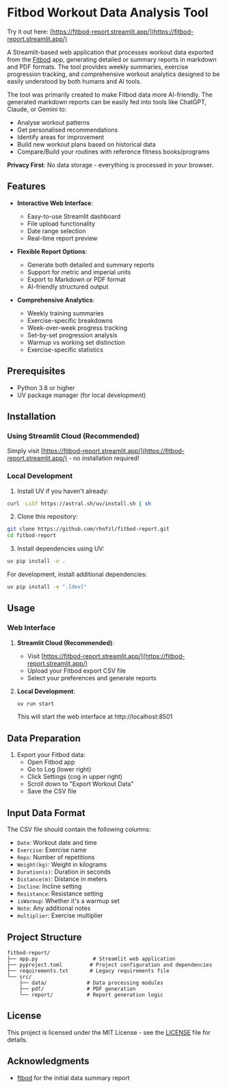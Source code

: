# Fitbod Workout Data Analysis Tool

Try it out here: [https://fitbod-report.streamlit.app/](https://fitbod-report.streamlit.app/)

A Streamlit-based web application that processes workout data exported from the [Fitbod](http://fitbod.me) app, generating detailed or summary reports in markdown and PDF formats. The tool provides weekly summaries, exercise progression tracking, and comprehensive workout analytics designed to be easily understood by both humans and AI tools.

The tool was primarily created to make Fitbod data more AI-friendly. The generated markdown reports can be easily fed into tools like ChatGPT, Claude, or Gemini to:
- Analyse workout patterns
- Get personalised recommendations
- Identify areas for improvement
- Build new workout plans based on historical data
- Compare/Build your routines with reference fitness books/programs

**Privacy First**: No data storage - everything is processed in your browser.

## Features

- **Interactive Web Interface**:
  - Easy-to-use Streamlit dashboard
  - File upload functionality
  - Date range selection
  - Real-time report preview

- **Flexible Report Options**:
  - Generate both detailed and summary reports
  - Support for metric and imperial units
  - Export to Markdown or PDF format
  - AI-friendly structured output

- **Comprehensive Analytics**:
  - Weekly training summaries
  - Exercise-specific breakdowns
  - Week-over-week progress tracking
  - Set-by-set progression analysis
  - Warmup vs working set distinction
  - Exercise-specific statistics

## Prerequisites

- Python 3.8 or higher
- UV package manager (for local development)

## Installation

### Using Streamlit Cloud (Recommended)
Simply visit [https://fitbod-report.streamlit.app/](https://fitbod-report.streamlit.app/) - no installation required!

### Local Development

1. Install UV if you haven't already:
```bash
curl -LsSf https://astral.sh/uv/install.sh | sh
```

2. Clone this repository:
```bash
git clone https://github.com/rhnfzl/fitbod-report.git
cd fitbod-report
```

3. Install dependencies using UV:
```bash
uv pip install -e .
```

For development, install additional dependencies:
```bash
uv pip install -e ".[dev]"
```

## Usage

### Web Interface

1. **Streamlit Cloud (Recommended)**:
   - Visit [https://fitbod-report.streamlit.app/](https://fitbod-report.streamlit.app/)
   - Upload your Fitbod export CSV file
   - Select your preferences and generate reports

2. **Local Development**:
   ```bash
   uv run start
   ```
   This will start the web interface at http://localhost:8501

## Data Preparation

1. Export your Fitbod data:
   - Open Fitbod app
   - Go to Log (lower right)
   - Click Settings (cog in upper right)
   - Scroll down to "Export Workout Data"
   - Save the CSV file

## Input Data Format

The CSV file should contain the following columns:
- `Date`: Workout date and time
- `Exercise`: Exercise name
- `Reps`: Number of repetitions
- `Weight(kg)`: Weight in kilograms
- `Duration(s)`: Duration in seconds
- `Distance(m)`: Distance in meters
- `Incline`: Incline setting
- `Resistance`: Resistance setting
- `isWarmup`: Whether it's a warmup set
- `Note`: Any additional notes
- `multiplier`: Exercise multiplier

## Project Structure

```
fitbod-report/
├── app.py                  # Streamlit web application
├── pyproject.toml         # Project configuration and dependencies
├── requirements.txt       # Legacy requirements file
└── src/
    ├── data/             # Data processing modules
    ├── pdf/              # PDF generation
    └── report/           # Report generation logic
```

## License

This project is licensed under the MIT License - see the [LICENSE](LICENSE) file for details.

## Acknowledgments
- [ftbod](https://github.com/juanino/fbod) for the initial data summary report